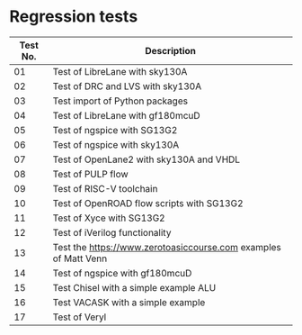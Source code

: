 # Regression tests

| Test No. | Description                                                       |
| -------- | ------------------------------------------------------------------|
| 01       | Test of LibreLane with sky130A                                    |
| 02       | Test of DRC and LVS with sky130A                                  |
| 03       | Test import of Python packages                                    |
| 04       | Test of LibreLane with gf180mcuD                                  |
| 05       | Test of ngspice with SG13G2                                       |
| 06       | Test of ngspice with sky130A                                      |
| 07       | Test of OpenLane2 with sky130A and VHDL                           |
| 08       | Test of PULP flow                                                 |
| 09       | Test of RISC-V toolchain                                          |
| 10       | Test of OpenROAD flow scripts with SG13G2                         |
| 11       | Test of Xyce with SG13G2                                          |
| 12       | Test of iVerilog functionality                                    |
| 13       | Test the <https://www.zerotoasiccourse.com> examples of Matt Venn |
| 14       | Test of ngspice with gf180mcuD                                    |
| 15       | Test Chisel with a simple example ALU                             |
| 16       | Test VACASK with a simple example                                 |
| 17       | Test of Veryl                                                     |

